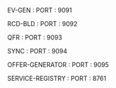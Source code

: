 EV-GEN : 
        PORT : 9091

RCD-BLD :
        PORT : 9092

QFR :
        PORT : 9093

SYNC :
        PORT : 9094

OFFER-GENERATOR : 
        PORT : 9095

SERVICE-REGISTRY :
        PORT : 8761
